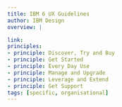 ```yaml
---
title: IBM 6 UX Guidelines
author: IBM Design
overview: |

link:
principles:
- principle: Discover, Try and Buy
- principle: Get Started
- principle: Every Day Use
- principle: Manage and Upgrade
- principle: Leverage and Extend
- principle: Get Support
tags: [specific, organisational]
---
```

